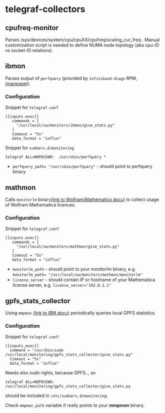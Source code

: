 # telegraf-collectors

## cpufreq-monitor

Parses /sys/devices/system/cpu/cpuXX/cpufreq/scaling_cur_freq . Manual customization script is needed to define NUMA node topology (aka cpu-ID vs socket-ID relations).



## ibmon

Parses output of ```perfquery``` (provided by ```infiniband-diags``` RPM, [(manpage)](https://linux.die.net/man/8/perfquery)).

### Configuration

Snippet for ```telegraf.conf```

```
[[inputs.exec]]
   commands = [
     "/usr/local/sw/monitors/ibmon/give_stats.py"
   ]
   timeout = "5s"
   data_format = "influx"
```

Snippet for ```sudoers.d/monitoring```

```
telegraf ALL=NOPASSWD:  /usr/sbin/perfquery *
```

* ```perfquery_path= "/usr/sbin/perfquery"``` - should point to perfquery binary



## mathmon

Calls ```monitorlm``` binary[(link to Wolfram/Mathematica docu)](https://reference.wolfram.com/language/tutorial/MonitoringMathLM.html) to collect usage of Wolfram Mathematica licences.

### Configuration

Snippet for ```telegraf.conf```:

```
[[inputs.exec]]
   commands = [
     "/usr/local/sw/monitors/mathmon/give_stats.py"
   ]
   timeout = "5s"
   data_format = "influx"
```

* ```monitorlm_path``` - should point to your monitorlm binary, e.g. ```monitorlm_path= "/usr/local/sw/monitors/mathmon/monitorlm"```
* ```license_server``` - should contain IP or hostname of your Mathematica license server, e.g. ```license_server="192.0.2.1"```



## gpfs_stats_collector

Using ```mmpmon``` [(link to IBM docu)](https://www.ibm.com/support/knowledgecenter/en/STXKQY_5.0.1/com.ibm.spectrum.scale.v5r01.doc/bl1adv_mmpmonch.htm) periodically queries local GPFS statistics.

### Configuration

Snippet for ```telegraf.conf```:

```
[[inputs.exec]]
  command = "/usr/bin/sudo /usr/local/monitoring/gpfs_stats_collector/give_stats.py"
  timeout = "5s"
  data_format = "influx"
```

Needs also sudo rights, because GPFS.., so 

```telegraf ALL=NOPASSWD: /usr/local/monitoring/gpfs_stats_collector/give_stats.py```

should be included in ```/etc/sudoers.d/monitoring```.

Check ```mmpmon_path``` variable if really points to your **mmpmon** binary.
